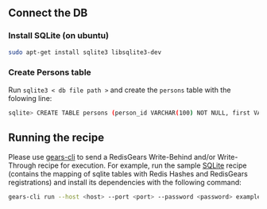 ## Connect the DB

### Install SQLite (on ubuntu)
```bash
sudo apt-get install sqlite3 libsqlite3-dev
```

### Create Persons table
Run `sqlite3 < db file path >` and create the `persons` table with the folowing line:
```bash
sqlite> CREATE TABLE persons (person_id VARCHAR(100) NOT NULL, first VARCHAR(100) NOT NULL, last VARCHAR(100) NOT NULL, age INT NOT NULL, PRIMARY KEY (person_id));
```


## Running the recipe
Please use <a href="https://github.com/RedisGears/gears-cli">gears-cli</a> to send a RedisGears Write-Behind and/or Write-Through recipe for execution. For example, run the sample [SQLite](example.py) recipe (contains the mapping of sqlite tables with Redis Hashes and RedisGears registrations) and install its dependencies with the following command:

```bash
gears-cli run --host <host> --port <port> --password <password> example.py --requirements requirements.txt
```
